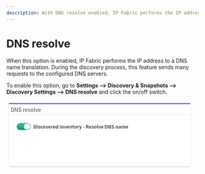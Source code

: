 ```yaml
---
description: With DNS resolve enabled, IP Fabric performs the IP address to a DNS name translation.
---
```


# DNS resolve

When this option is enabled, IP Fabric performs the IP address to a DNS name
translation. During the discovery process, this feature sends many requests to
the configured DNS servers.

To enable this option, go to **Settings --> Discovery & Snapshots --> Discovery
Settings --> DNS resolve** and click the on/off switch.

![DNS resolve](dns_resolve.png)
